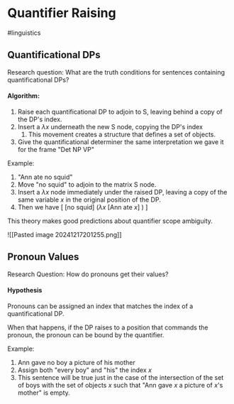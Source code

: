 # Quantifier Raising
#linguistics 


## Quantificational DPs

Research question: What are the truth conditions for sentences containing quantificational DPs?

#### Algorithm:
1. Raise each quantificational DP to adjoin to S, leaving behind a copy of the DP's index. 
2. Insert a $\lambda x$ underneath the new S node, copying the DP's index
	1. This movement creates a structure that defines a set of objects. 
3. Give the quantificational determiner the same interpretation we gave it for the frame "Det NP VP"

Example:
1.  "Ann ate no squid"
2. Move "no squid" to adjoin to the matrix S node. 
3. Insert a $\lambda x$ node immediately under the raised DP, leaving a copy of the same variable $x$ in the original position of the DP.
4. Then we have \[ \[no squid] ($\lambda x$ \[Ann ate $x$] ) ] 

This theory makes good predictions about quantifier scope ambiguity. 


![[Pasted image 20241217201255.png]]

## Pronoun Values

Research Question: How do pronouns get their values?

#### Hypothesis

Pronouns can be assigned an index that matches the index of a quantificational DP.

When that happens, if the DP raises to a position that commands the pronoun, the pronoun can be bound by the quantifier. 


Example:

1. Ann gave no boy a picture of his mother
2. Assign both "every boy" and "his" the index $x$
3. This sentence will be true just in the case of the intersection of the set of boys with the set of objects $x$ such that "Ann gave $x$ a picture of $x$'s mother" is empty.